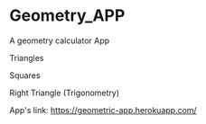 # Geometry_APP
A geometry calculator App 

Triangles 

Squares

Right Triangle (Trigonometry)


App's link: https://geometric-app.herokuapp.com/